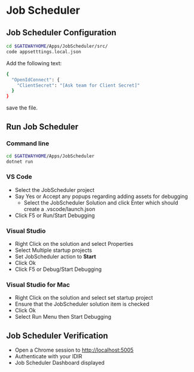 # Job Scheduler

## Job Scheduler Configuration

```bash
cd $GATEWAYHOME/Apps/JobScheduler/src/
code appsetttings.local.json
```

Add the following text:

```bash
{
  "OpenIdConnect": {
    "ClientSecret": "[Ask team for Client Secret]"
  }
}
```

save the file.

## Run Job Scheduler

### Command line

```bash
cd $GATEWAYHOME/Apps/JobScheduler
dotnet run
```

### VS Code

* Select the JobScheduler project
* Say Yes or Accept any popups regarding adding assets for debugging
  * Select the JobScheduler Solution and click Enter which should create a .vscode/launch.json
* Click F5 or Run/Start Debugging

### Visual Studio

* Right Click on the solution and select Properties
* Select Multiple startup projects
* Set JobScheduler action to **Start**
* Click Ok
* Click F5 or Debug/Start Debugging

### Visual Studio for Mac

* Right Click on the solution and select set startup project
* Ensure that the JobScheduler solution item is checked
* Click Ok
* Select Run Menu then Start Debugging

## Job Scheduler Verification

* Open a Chrome session to [http://localhost:5005](ttp://localhost:5005)
* Authenticate with your IDIR
* Job Scheduler Dashboard displayed